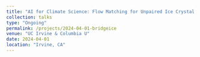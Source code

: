 ```yaml
---
title: "AI for Climate Science: Flow Matching for Unpaired Ice Crystal Analysis"
collection: talks
type: "Ongoing"
permalink: /projects/2024-04-01-bridgeice
venue: "UC Irvine & Columbia U"
date: 2024-04-01
location: "Irvine, CA"
---
```

